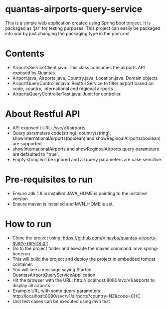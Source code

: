 # quantas-airports-query-service
This is a simple web application created using Spring boot project. It is packaged as 'jar' for testing purposes. 
This project can easily be packaged into war by just changing the packaging type in the pom.xml.

# Contents
- AirportsServiceClient.java: This class consumes the airports API exposed by Quantas.
- Airport.java, Airports.java, Country.java, Location.java: Domain objects
- AirportQueryController.java: Restful Service to filter airport based on code, country, international and regional airports
- AirportsQueryControllerTest.java: Junit for controller.

# About Restful API
- API exposed t URL: /svc/v1/airports
- Query parameters code(string), country(string), showInternationalAirports(boolean) and showReginoalAirports(boolean) are supported.
- showInternationalAirports and showReginoalAirports query parameters are defaulted to "true".
- Empty string will be ignored and all query parameters are case sensitive.

# Pre-requisites to run
- Ensure Jdk 1.8 is installed JAVA_HOME is pointing to the installed version
- Ensure maven is installed and MVN_HOME is set.

# How to run
- Clone the project using: https://github.com/Vinaybs/quantas-airports-query-service.git
- Go to the project folder and execute the maven command: mvn spring-boot:run
- This will build the project and deploy the project in embedded tomcat container. 
- You will see a message saying Started QuantasAirportQueryServiceApplication
- Hit the browser with the URL: http://localhost:8080/svc/v1/airports to display all airports
- Example URL with some query parameters: http://localhost:8080/svc/v1/airports?country=NZ&code=CHC
- Unit test cases can be executed using mvn test


